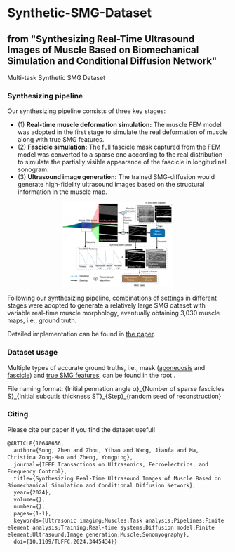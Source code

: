 # Synthetic-SMG-Dataset
## from "Synthesizing Real-Time Ultrasound Images of Muscle Based on Biomechanical Simulation and Conditional Diffusion Network"
Multi-task Synthetic SMG Dataset

### Synthesizing pipeline



Our synthesizing pipeline consists of three key stages: 
* (1) **Real-time muscle deformation simulation:** The muscle FEM model was adopted in the first stage to simulate the real deformation of muscle along with true SMG features.
* (2) **Fascicle simulation:** The full fascicle mask captured from the FEM model was converted to a sparse one according to the real distribution to simulate the partially visible appearance of the fascicle in longitudinal sonogram.
* (3) **Ultrasound image generation:** The trained SMG-diffusion would generate high-fidelity ultrasound images based on the structural information in the muscle map.

<div align=center><img src="https://github.com/SongZ-PolyU/Synthetic-SMG-Dataset/blob/main/simple_overview.jpg" width="50%"/></div>

Following our synthesizing pipeline, combinations of settings in different stages were adopted to generate a relatively large SMG dataset with variable real-time muscle morphology, eventually obtaining 3,030 muscle maps, i.e., ground truth.

Detailed implementation can be found in [the paper](https://doi.org/10.1109/TUFFC.2024.3445434).

### Dataset usage
Multiple types of accurate ground truths, i.e., mask ([aponeuosis](https://doi.org/10.1109/TUFFC.2024.3445434) and [fascicle](https://doi.org/10.1109/TUFFC.2024.3445434)) and [true SMG features](https://doi.org/10.1109/TUFFC.2024.3445434), can be found in the root . 


File naming format: \{Initial pennation angle α\}\_\{Number of sparse fascicles S\}\_\{Initial subcutis thickness ST\}\_\{Step\}\_\{random seed of reconstruction\}



### Citing
Please cite our paper if you find the dataset useful!
```
@ARTICLE{10648656,
  author={Song, Zhen and Zhou, Yihao and Wang, Jianfa and Ma, Christina Zong-Hao and Zheng, Yongping},
  journal={IEEE Transactions on Ultrasonics, Ferroelectrics, and Frequency Control}, 
  title={Synthesizing Real-Time Ultrasound Images of Muscle Based on Biomechanical Simulation and Conditional Diffusion Network}, 
  year={2024},
  volume={},
  number={},
  pages={1-1},
  keywords={Ultrasonic imaging;Muscles;Task analysis;Pipelines;Finite element analysis;Training;Real-time systems;Diffusion model;Finite element;Ultrasound;Image generation;Muscle;Sonomyography},
  doi={10.1109/TUFFC.2024.3445434}}

```
